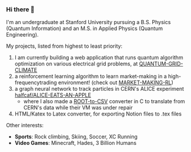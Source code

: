 ### Hi there 👋

I'm an undergraduate at Stanford University pursuing a B.S. Physics (Quantum Information) and an M.S. in Applied Physics (Quantum Engineering).

My projects, listed from highest to least priority:
1. I am currently building a web application that runs quantum algorithm optimization on various electrical grid problems, at [QUANTUM-GRID-CLIMATE](https://github.com/picklenchips/QUANTUM-GRID-CLIMATE)
1. a reinforcement learning algorithm to learn market-making in a high-frequencytrading environment! (check out [MARKET-MAKING-RL](https://github.com/picklenchips/MARKET-MAKING-RL))
1. a graph neural network to track particles in CERN's ALICE experiment [halfcaf/ALICE-EATS-AN-APPLE](https://github.com/halfcaf12/ALICE-EATS-AN-APPLE/tree/main)
    - where I also made a [ROOT-to-CSV](https://github.com/halfcaf12/ALICE-EATS-AN-APPLE/blob/main/data/treeToCSV.C) converter in C to translate from CERN's data while their VM was under repair
1. HTML/Katex to Latex converter, for exporting Notion files to .tex files

Other interests:
- **Sports**: Rock climbing, Skiing, Soccer, XC Running
- **Video Games**: Minecraft, Hades, 3 Billion Humans
<!--
**picklenchips/picklenchips** is a ✨ _special_ ✨ repository because its `README.md` (this file) appears on your GitHub profile.

Here are some ideas to get you started:

- 🔭 I’m currently working on ...
- 🌱 I’m currently learning ...
- 👯 I’m looking to collaborate on ...
- 🤔 I’m looking for help with ...
- 💬 Ask me about ...
- 📫 How to reach me: ...
- 😄 Pronouns: ...
- ⚡ Fun fact: ...
-->
